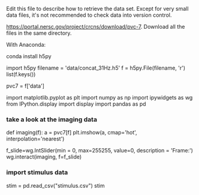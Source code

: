 
Edit this file to describe how to retrieve the data set. Except for very small data files, it's not recommended to check data into version control.

https://portal.nersc.gov/project/crcns/download/pvc-7. Download all the files in the same directory.

With Anaconda:

conda install h5py

import h5py
filename = 'data/concat_31Hz.h5'
f = h5py.File(filename, 'r')
list(f.keys())

pvc7 = f['data']


import matplotlib.pyplot as plt
import numpy as np
import ipywidgets as wg
from IPython.display import display
import pandas as pd

### take a look at the imaging data
def imaging(f):
    a = pvc7[f]
    plt.imshow(a, cmap='hot', interpolation='nearest')

f_slide=wg.IntSlider(min = 0, max=255255, value=0, description = 'Frame:')
wg.interact(imaging, f=f_slide)

### import stimulus data
stim = pd.read_csv("stimulus.csv")
stim